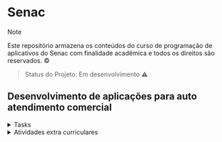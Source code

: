 # Senac

> [!NOTE]
> Este repositório armazena os conteúdos do curso de programação de aplicativos do Senac com finalidade acadêmica e todos os direitos são reservados. :copyright: <!-- Diego -->

> Status do Projeto: Em desenvolvimento :warning:


## Desenvolvimento de aplicações para auto atendimento comercial

<details>
  <summary> Tasks </summary>

| Projeto | Entrega | DeadLine | Imagem | Acesso ao projeto |
| ---- | ---- | ---- | ---- | ---- |
| Exercicíos de lógica e algoritmo | [Conversão de Metros para Pés](https://github.com/diegoppz/senacJS/blob/main/exercicios/calculadoras/metros.js) | 04/07/2024 | ![Image4](https://github.com/diegowps/senacJS/blob/main/wasChronoType/image/printLog/codeMetrosJsCalc.png) | [repositório calculadoras metros/pés](https://github.com/diegoppz/senacJS/blob/main/exercicios/calculadoras/metros.js) |
| Init scratch (algorítmo com blocos) | []()
| ---- | ---- | ---- | ---- | ---- |

</details>


<details>
  <summary> Atividades extra curriculares </summary>

  _____________________________________________

  [Clique aqui](https://github.com/diegowps/senacJS/tree/main/wasArchivementCertifications) para visualizar todos os registros ou acesse através do índice abaixo:

01. Calculadoras

  - Conversor Metros(M) em Pés(ft)

  <details>
  <summary> Documentação do código Conversor m/ft </summary>

  ______________________________________

Para executar os blocos de código a seguir, é necessário importar as bibliotecas javascript [colors](https://www.npmjs.com/package/colors) e [readline-sync](https://www.npmjs.com/package/readline-sync).

Após clonar o repositório [metros.js](https://github.com/diegowps/senacJS/blob/main/exercicios/calculadoras/metros.js), Execute via terminal as instalações com os comandos a seguir:

- [x] readline-sync
- `npm i readline-sync`

- [x] colors
- `npm i colors`

Execute a aplicação com o comando terminal

```javascript
node metros.js
```

Informe a quantidade de Metros(M) que deseja converter em Pés(ft), a resposta deve ser o valor convertido para a unidade de medidas Pés(ft).

Qual a lógica por trás do código?

***1 metro*** equivale a ***3,28084 pés***

1 pé = 0,3048 Metros
1 metro	=	3,2808 pés

Logo, para obter o valor esperado, o a unidade (M) deve ser dividida pelo valor correspondente em pés (ft) por metro **0.3048 ft** (Ex. 1m / 0.3048 = 3,281 ou 5m / 0.3048 = 16.40)

Tabela para teste de valores convertidos

| Metros | > | Pés |
| ---- | ---- | ---- |
| 0 m | = | 0 |
| 0,001 m | = | 0,003281 |
| 0,002 m | = | 0,006562 |
| 0,009 m | = | 0,02953 |
| 0,01 m | = | 0,03281 |
| 0,09 m | = | 0,2953 |
| 0,1 m | = | 0,3281 |
| 1/5 m | = | 0,6562 |
| 1/2 m | = | 1,64 |
| 0,9 m | = | 2,953 |
| 1 m | = | 3,281 |
| 9 m	| =	| 29,53 |


>> Existem 3,28084 pés em 1 metro. Para transformar qualquer valor de metros para pés, basta multiplicar o valor em metros pelo fator multiplicador, conhecido também como fator de conversão que, neste caso, é igual a 3,28084.
Assim, 1 metro vezes 3,28084 corresponde a 3,28084 pés.

Definidas as constantes e variáveis

```javascript
const input = require(`readline-sync`)
const divisor = 0.3048
console.clear()

let metros, valor
```
Dividido o valor em metros pela constante

````javascript
console.log(`Conversor de Metros(M) em Pés(ft)`)
console.log()

metros = Number(input.question(`Quantos metros deseja converter: `))

valor = metros / divisor

console.log(valor.toFixed(2))
````

![view code](https://github.com/diegoppz/senacJS/blob/main/exercicios/calculadoras/metros.js)

<!-- This content will not appear in the rendered Markdown -->
<details>


</details>

<details>
  <summary> Cronograma </summary>

  | Sprint | Data | UC | Atv | status | Obs |
  | --- | --- | ----- | -------- | -- | ---- |
  | Sprint 1 | 17 a 28/06/24 | UC | Atv | status | Obs |
  | Sprint 2 | 01 a 05/07/24 | UC | Atv3 | status | Obs |
  | Sprint 3 | 08 a 26/07/24 | UC | Atv4 | status | Obs |
  | Sprint 4 | 29 a 09/08/24 | UC | Atv5 | status | Obs |
  |   | 24-07-18 - THU - Thursday | UC | [Reverse String](https://coddy.tech/courses/30_days_of_logic_building_in_javascript/1_reverse_a_string) | :white_check_mark: Done | Task01 Coddy.tech / Doc [Freecodecamp](https://coddy.tech/courses/30_days_of_logic_building_in_javascript/1_reverse_a_string) |
  |   | 24-07-25 - THU - Thursday | UC | Atv | status | Obs |
  |   | 24-07-26 - FRI - Friday | UC | Atv | status | Obs |
  |   | 24-07-29 - MON - Monday | UC | Atv | status | Obs |
  |   | 24-07-30 - TUE - tuesday | UC | Atv | status | Obs |
  | Sprint 25 | 12 a 25/05/2025 | UC | Atv | status | Obs |
  | Sprint 26 | 26 a 06/06/2025 | UC | Atv | :alarm_clock: counting | Final sprint |
  |   | 25-06-06 - FRI - Friday | UC | Encerramento | :white_check_mark: Conclude | Prazo final |


  </details>

<details>
  <summary> Conteúdo </summary>

  </details>

<h4 align="center">    
 :construction:  Work in progress  :construction:
</h4>


<details>
  <summary> Conteúdo teste </summary>


## TEI-033 Assistente de desenvolvimento de aplicativo

### UC09 - Desenvolvimento de Algoritmo com javaScript - José de Assis

#### Exercícios

##### Algoritmos
[Code.org]()

##### Calculadoras
[Calculadoras aula]()
[Calculadoras extra](calculator.net)
###### metrosEmPes
###### Aquario
###### 
### UC14 - Manipular e otimizar imagens vetoriais, bitmaps, gráficos - Sirlene Sanches

  </details>

  Projetos para se inspirar scratch
-  https://www.scratchfoundation.org/events-calendar
-  https://www.scratchfoundation.org/scratch-conference
-  https://scratchday.portoseguro.org.br/
-  https://scratch.mit.edu/projects/1042497735/editor/
-  https://scratch.mit.edu/projects/946418677/editor/
-  https://scratch.mit.edu/projects/1029862013/
-  https://scratch.mit.edu/projects/1045773817/editor/
-  https://projects.raspberrypi.org/en/pathways/scratch-intro
-  https://csfirst.withgoogle.com/s/en/home
-  https://scratch.mit.edu/educators



<iframe src="https://scratch.mit.edu/projects/1042497735/embed" allowtransparency="true" width="485" height="402" frameborder="0" scrolling="no" allowfullscreen></iframe>

Tecnologias utilizadas
_________________________________

Copyright (C) 2024 by @diegowps